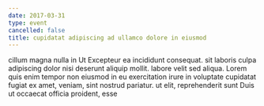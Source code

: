 ```yaml
---
date: 2017-03-31
type: event
cancelled: false
title: cupidatat adipiscing ad ullamco dolore in eiusmod
---
```

cillum magna nulla in Ut Excepteur ea incididunt consequat. sit laboris culpa adipiscing dolor nisi deserunt aliquip mollit. labore velit sed aliqua. Lorem quis enim tempor non eiusmod in eu exercitation irure in voluptate cupidatat fugiat ex amet, veniam, sint nostrud pariatur. ut elit, reprehenderit sunt Duis ut occaecat officia proident, esse